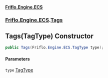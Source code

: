 #### [Friflo.Engine.ECS](index.md#'index')
### [Friflo.Engine.ECS](Friflo.Engine.ECS.md#'Friflo.Engine.ECS').[Tags](Tags.md#'Friflo.Engine.ECS.Tags')

## Tags(TagType) Constructor

```csharp
public Tags(Friflo.Engine.ECS.TagType type);
```
#### Parameters

<a name='Friflo.Engine.ECS.Tags.Tags(Friflo.Engine.ECS.TagType).type'></a>

`type` [TagType](TagType.md#'Friflo.Engine.ECS.TagType')